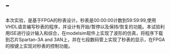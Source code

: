 # -
本次实验，是基于FPGA的秒表设计。秒表是00:00:00计数到59:59:99,使用VHDL语言编写秒表的程序，并设计有开始/暂停以及保持/恢复的功能。本试验利用ISE进行设计输入和综合，在modelsim软件上实现了波形的仿真，将程序下载到芯片Spartan-3A and 3AN上，并在七段数码管上实现了秒表的显示，在FPGA的按键上实现对秒表的控制功能。
